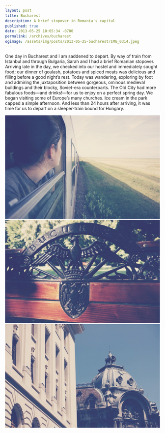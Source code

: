 ```yaml
---
layout: post
title: Bucharest
description: A brief stopover in Romania's capital
published: true
date: 2013-05-25 10:05:34 -0700
permalink: /archives/bucharest
ogimage: /assets/img/posts/2013-05-25-bucharest/IMG_0314.jpeg
---
```

One day in Bucharest and I am saddened to depart. By way of train from Istanbul and through Bulgaria, Sarah and I had a brief Romanian stopover. Arriving late in the day, we checked into our hostel and immediately sought food; our dinner of goulash, potatoes and spiced meats was delicious and filling before a good night’s rest. Today was wandering, exploring by foot and admiring the juxtaposition between gorgeous, ominous medieval buildings and their blocky, Soviet-era counterparts. The Old City had more fabulous foods—and drinks!—for us to enjoy on a perfect spring day. We began visiting some of Europe’s many churches. Ice cream in the park capped a simple afternoon. And less than 24 hours after arriving, it was time for us to depart on a sleeper-train bound for Hungary.

![Sarah peering out at Romanian countryside][1] 
![Bucharesti, park bench][2] 
![Architecture in the Old City][3]

[1]: /assets/img/posts/2013-05-25-bucharest/IMG_0314.jpeg
[2]: /assets/img/posts/2013-05-25-bucharest/IMG_0315.jpeg
[3]: /assets/img/posts/2013-05-25-bucharest/IMG_0316.jpeg
